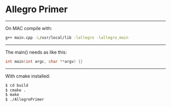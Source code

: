 # Allegro Primer
---
On MAC compile with:

```bash
g++ main.cpp -L/usr/local/lib -lallegro -lallegro_main
```
---
The main() needs as like this:
```cpp
int main(int argc, char **argv) {}
```
---
With cmake installed:
```bash
$ cd build
$ cmake .
$ make
$ ./AllegroPrimer
```